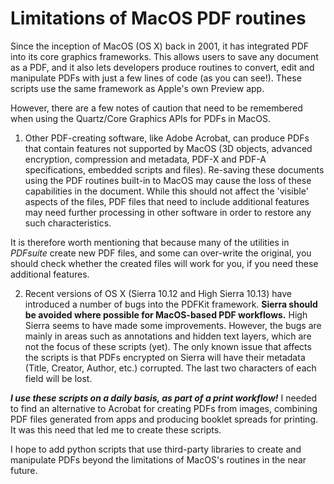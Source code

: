 # Limitations of MacOS PDF routines

Since the inception of MacOS (OS X) back in 2001, it has integrated PDF into its core graphics frameworks. This allows users to save any document as a PDF, and it also lets developers produce routines to convert, edit and manipulate PDFs with just a few lines of code (as you can see!). These scripts use the same framework as Apple's own Preview app.

However, there are a few notes of caution that need to be remembered when using the Quartz/Core Graphics APIs for PDFs in MacOS.

1. Other PDF-creating software, like Adobe Acrobat, can produce PDFs that contain features not supported by MacOS (3D objects, advanced encryption, compression and metadata, PDF-X and PDF-A specifications, embedded scripts and files). Re-saving these documents using the PDF routines built-in to MacOS may cause the loss of these capabilities in the document.  While this should not affect the 'visible' aspects of the files, PDF files that need to include additional features may need further processing in other software in order to restore any such characteristics.

It is therefore worth mentioning that because many of the utilities in _PDFsuite_ create new PDF files, and some can over-write the original, you should check whether the created files will work for you, if you need these additional features.

2. Recent versions of OS X (Sierra 10.12 and High Sierra 10.13) have introduced a number of bugs into the PDFKit framework.  **Sierra should be avoided where possible for MacOS-based PDF workflows.** High Sierra seems to have made some improvements. However, the bugs are mainly in areas such as annotations and hidden text layers, which are not the focus of these scripts (yet). The only known issue that affects the scripts is that PDFs encrypted on Sierra will have their metadata (Title, Creator, Author, etc.) corrupted. The last two characters of each field will be lost.

***I use these scripts on a daily basis, as part of a print workflow!*** I needed to find an alternative to Acrobat for creating PDFs from images, combining PDF files generated from apps and producing booklet spreads for printing. It was this need that led me to create these scripts.


I hope to add python scripts that use third-party libraries to create and manipulate PDFs beyond the limitations of MacOS's routines in the near future.
